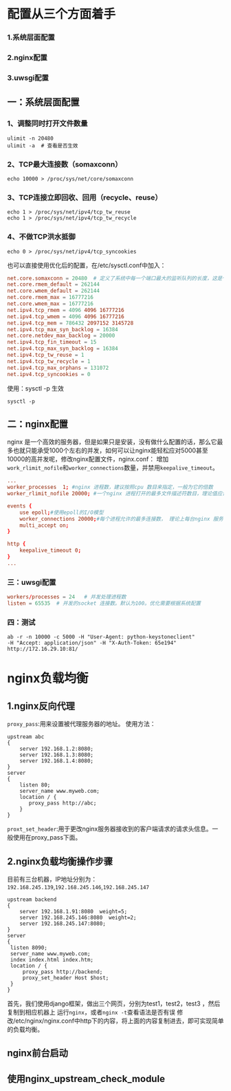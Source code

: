 # 配置从三个方面着手
### 1.系统层面配置
### 2.nginx配置
### 3.uwsgi配置

## 一：系统层面配置
### 1、调整同时打开文件数量
```shell
ulimit -n 20480
ulimit -a  # 查看是否生效
```
### 2、TCP最大连接数（somaxconn）
```
echo 10000 > /proc/sys/net/core/somaxconn
```
### 3、TCP连接立即回收、回用（recycle、reuse）
```
echo 1 > /proc/sys/net/ipv4/tcp_tw_reuse
echo 1 > /proc/sys/net/ipv4/tcp_tw_recycle
```
### 4、不做TCP洪水抵御
```
echo 0 > /proc/sys/net/ipv4/tcp_syncookies
```
也可以直接使用优化后的配置，在/etc/sysctl.conf中加入：
```conf
net.core.somaxconn = 20480  # 定义了系统中每一个端口最大的监听队列的长度，这是个全局的参数。默认是128.优化可以根据系统配置做优化
net.core.rmem_default = 262144
net.core.wmem_default = 262144
net.core.rmem_max = 16777216
net.core.wmem_max = 16777216
net.ipv4.tcp_rmem = 4096 4096 16777216
net.ipv4.tcp_wmem = 4096 4096 16777216
net.ipv4.tcp_mem = 786432 2097152 3145728
net.ipv4.tcp_max_syn_backlog = 16384
net.core.netdev_max_backlog = 20000
net.ipv4.tcp_fin_timeout = 15
net.ipv4.tcp_max_syn_backlog = 16384
net.ipv4.tcp_tw_reuse = 1
net.ipv4.tcp_tw_recycle = 1
net.ipv4.tcp_max_orphans = 131072
net.ipv4.tcp_syncookies = 0
```
使用：sysctl -p 生效
```shell
sysctl -p
```
## 二：nginx配置
nginx 是一个高效的服务器，但是如果只是安装，没有做什么配置的话，那么它最多也就只能承受1000个左右的并发，如何可以让nginx能轻松应对5000甚至10000的高并发呢，修改nginx配置文件，nginx.conf：
增加`work_rlimit_nofile`和`worker_connections`数量，并禁用`keepalive_timeout`。
```conf
...
worker_processes  1; #nginx 进程数，建议按照cpu 数目来指定，一般为它的倍数
worker_rlimit_nofile 20000; #一个nginx 进程打开的最多文件描述符数目，理论值应该是最多打开文件数（ulimit -n）与nginx 进程数相除，但是nginx 分配请求并不是那么均匀，所以最好与ulimit -n 的值保持一致

events {
    use epoll;#使用epoll的I/O模型
    worker_connections 20000;#每个进程允许的最多连接数， 理论上每台nginx 服务器的最大连接数为worker_processes*worker_connections
    multi_accept on;
}

http {
    keepalive_timeout 0;
}
...
```
### 三：uwsgi配置
```conf
workers/processes = 24   # 并发处理进程数
listen = 65535  # 并发的socket 连接数。默认为100。优化需要根据系统配置
```
### 四：测试
```shell
ab -r -n 10000 -c 5000 -H "User-Agent: python-keystoneclient" 
-H "Accept: application/json" -H "X-Auth-Token: 65e194"  http://172.16.29.10:81/
```


# nginx负载均衡
## 1.nginx反向代理
`proxy_pass`:用来设置被代理服务器的地址。
使用方法：
```nginx
upstream abc
{
    server 192.168.1.2:8080;
    server 192.168.1.3:8080;
    server 192.168.1.4:8080;
}
server
{
    listen 80;
    server_name www.myweb.com; 
    location / {
       proxy_pass http://abc;
    }
}
```
`proxt_set_header`:用于更改nginx服务器接收到的客户端请求的请求头信息。一般使用在proxy_pass下面。
## 2.nginx负载均衡操作步骤
目前有三台机器，IP地址分别为：`192.168.245.139`,`192.168.245.146`,`192.168.245.147`
```nginx
upstream backend
{
    server 192.168.1.91:8080  weight=5;
    server 192.168.245.146:8080  weight=2;
    server 192.168.245.147:8080;
}
server 
{
 listen 8090;
 server_name www.myweb.com;
 index index.html index.htm;
 location / {
     proxy_pass http://backend;
     proxy_set_header Host $host;
 }
}
```
首先，我们使用django框架，做出三个网页，分别为test1，test2，test3
，然后复制到相应机器上
运行`nginx`，或者`nginx -t`查看语法是否有误
修改/etc/nginx/nginx.conf中http下的内容，将上面的内容复制进去，即可实现简单的负载均衡。

## nginx前台启动

## 使用nginx_upstream_check_module



